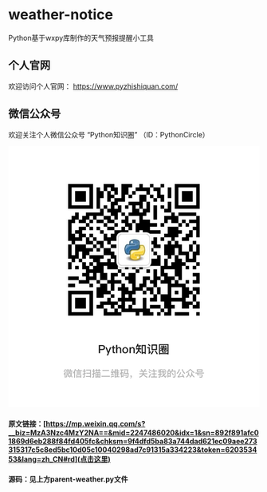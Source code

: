 # weather-notice
Python基于wxpy库制作的天气预报提醒小工具

## 个人官网
欢迎访问个人官网： https://www.pyzhishiquan.com/

## 微信公众号
欢迎关注个人微信公众号 “Python知识圈” （ID：PythonCircle）

![公众号](https://github.com/Brucepk/pk.github.io/blob/master/gzh.jpg)

#### 原文链接：[https://mp.weixin.qq.com/s?__biz=MzA3Nzc4MzY2NA==&mid=2247486020&idx=1&sn=892f891afc01869d6eb288f84fd405fc&chksm=9f4dfd5ba83a744dad621ec09aee273315317c5c8ed5bc10d05c10040298ad7c91315a334223&token=620353453&lang=zh_CN#rd](点击这里)

#### 源码：见上方parent-weather.py文件

